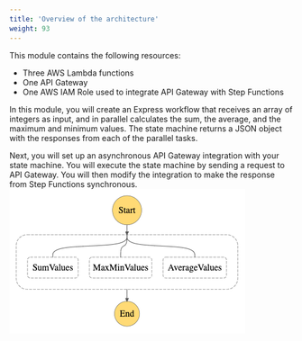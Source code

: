 ```yaml
---
title: 'Overview of the architecture'
weight: 93
---
```


This module contains the following resources:

- Three AWS Lambda functions
- One API Gateway
- One AWS IAM Role used to integrate API Gateway with Step Functions

In this module, you will create an Express workflow that receives an array of integers as input, and in parallel calculates the sum, the average, and the maximum and minimum values. The state machine returns a JSON object with the responses from each of the parallel tasks.

Next, you will set up an asynchronous API Gateway integration with your state machine. You will execute the state machine by sending a request to API Gateway. You will then modify the integration to make the response from Step Functions synchronous.
![Visual Workflow](/static/img/module-7/visual-workflow.png)



